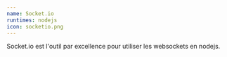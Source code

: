 ```yaml
---
name: Socket.io
runtimes: nodejs
icon: socketio.png
---
```


Socket.io est l'outil par excellence pour utiliser les websockets en nodejs.